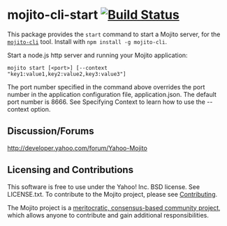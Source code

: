 mojito-cli-start [![Build Status](https://travis-ci.org/yahoo/mojito-cli-start.png?branch=develop)](https://travis-ci.org/yahoo/mojito-cli-start)
==========

This package provides the `start` command to start a Mojito server, for the [`mojito-cli`](https://github.com/yahoo/mojito-cli) tool. Install with `npm install -g mojito-cli`.

Start a node.js http server and running your Mojito application:

    mojito start [<port>] [--context "key1:value1,key2:value2,key3:value3"]

The port number specified in the command above overrides the port number in the application configuration file, application.json. The default port number is 8666. See Specifying Context to learn how to use the --context option.

Discussion/Forums
-----------------

http://developer.yahoo.com/forum/Yahoo-Mojito

Licensing and Contributions
---------------------------

This software is free to use under the Yahoo! Inc. BSD license. See LICENSE.txt. To contribute to the Mojito project, please 
see [Contributing](https://github.com/yahoo/mojito/wiki/Contributing-Code-to-Mojito).

The Mojito project is a [meritocratic, consensus-based community project](https://github.com/yahoo/mojito/wiki/Governance-Model),
which allows anyone to contribute and gain additional responsibilities.

